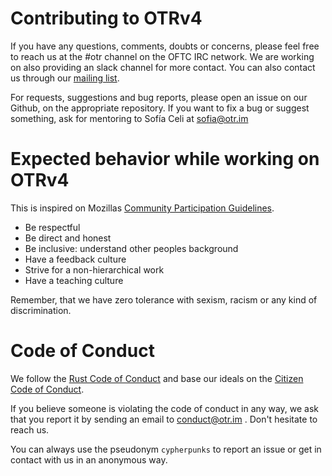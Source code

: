# Contributing to OTRv4

If you have any questions, comments, doubts or concerns, please feel free to
reach us at the #otr channel on the OFTC IRC network. We are working on also
providing an slack channel for more contact. You can also contact us through
our [mailing list](https://lists.cypherpunks.ca/mailman/listinfo/otr-dev).

For requests, suggestions and bug reports, please open an issue on our Github,
on the appropriate repository. If you want to fix a bug or suggest something,
ask for mentoring to Sofía Celi at sofia@otr.im

# Expected behavior while working on OTRv4

This is inspired on Mozillas [Community Participation Guidelines](https://www.mozilla.org/en-US/about/governance/policies/participation/).

* Be respectful
* Be direct and honest
* Be inclusive: understand other peoples background
* Have a feedback culture
* Strive for a non-hierarchical work
* Have a teaching culture

Remember, that we have zero tolerance with sexism, racism or any kind of
discrimination.

# Code of Conduct

We follow the [Rust Code of Conduct](https://www.rust-lang.org/policies/code-of-conduct)
and base our ideals on the [Citizen Code of Conduct](http://citizencodeofconduct.org/).

If you believe someone is violating the code of conduct in any way, we ask that
you report it by sending an email to conduct@otr.im . Don't hesitate to reach us.

You can always use the pseudonym `cypherpunks` to report an issue or get in
contact with us in an anonymous way.
